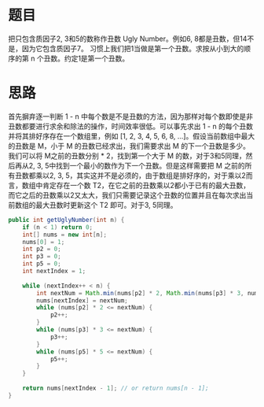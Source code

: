 # 题目

把只包含质因子2, 3和5的数称作丑数 Ugly Number。例如6, 8都是丑数，但14不是，因为它包含质因子7。 习惯上我们把1当做是第一个丑数。求按从小到大的顺序的第 n 个丑数。约定1是第一个丑数。

# 思路

首先摒弃逐一判断 1 - n 中每个数是不是丑数的方法，因为那样对每个数即使是非丑数都要进行求余和除法的操作，时间效率很低。可以事先求出 1 - n 的每个丑数并将其排好序存在一个数组里，例如 [1, 2, 3, 4, 5, 6, 8, ...]。假设当前数组中最大的丑数是 M，小于 M 的丑数已经求出，我们需要求出 M 的下一个丑数是多少。我们可以将 M之前的丑数分别 * 2，找到第一个大于 M 的数，对于3和5同理，然后再从2, 3, 5中找到一个最小的数作为下一个丑数。但是这样需要把 M 之前的所有丑数都乘以2, 3, 5，其实这并不是必须的，由于数组是排好序的，对于乘以2而言，数组中肯定存在一个数 T2，在它之前的丑数乘以2都小于已有的最大丑数，而它之后的丑数乘以2又太大，我们只需要记录这个丑数的位置并且在每次求出当前数组的最大丑数时更新这个 T2 即可。对于3, 5同理。

```java
public int getUglyNumber(int n) {
    if (n < 1) return 0;
    int[] nums = new int[n];
    nums[0] = 1;
    int p2 = 0;
    int p3 = 0;
    int p5 = 0;
    int nextIndex = 1;
    
    while (nextIndex++ < n) {
        int nextNum = Math.min(nums[p2] * 2, Math.min(nums[p3] * 3, nums[p5] * 5));
        nums[nextIndex] = nextNum;
        while (nums[p2] * 2 <= nextNum) {
            p2++;
        }
        while (nums[p3] * 3 <= nextNum) {
            p3++;
        }
        while (nums[p5] * 5 <= nextNum) {
            p5++;
        }
    }
    
    return nums[nextIndex - 1];	// or return nums[n - 1];
}
```

